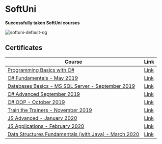 # SoftUni
**Successfully taken SoftUni courses**

![softuni-default-og](https://softuni.bg/Files/Images/SoftUni-Wallpaper-1440-900.png)

**<h2>Certificates</h2>**

|**Course**|**Link**| 
|---|---|
|<a href="https://softuni.bg/trainings/2073/programming-basics-with-csharp-september-2018" > Programming Basics with C# </a>   | <a href="https://softuni.bg/certificates/details/59017/2085b1a5"> Link</a> |
<a href="https://softuni.bg/trainings/2363/csharp-fundamentals-may-2019" > C# Fundamentals - May 2019  </a>   | <a href="https://softuni.bg/certificates/details/69271/05d3f3ed"> Link</a> |
<a href="https://softuni.bg/trainings/2495/databases-basics-ms-sql-server-september-2019" > Databases Basics - MS SQL Server - September 2019  </a>   | <a href="https://softuni.bg/certificates/details/71310/e5206377"> Link</a> |
<a href="https://softuni.bg/trainings/2444/csharp-advanced-september-2019" > C# Advanced September 2019  </a>   | <a href="https://softuni.bg/certificates/details/72170/bb403890"> Link</a> |
<a href="https://softuni.bg/trainings/2453/csharp-oop-october-2019" > C# OOP - October 2019  </a>   | <a href="https://softuni.bg/certificates/details/75329/0e8b5e99"> Link</a> |
<a href="https://softuni.bg/trainings/2615/train-the-trainers-november-2019" > Train the Trainers - November 2019  </a>   | <a href="https://softuni.bg/certificates/details/72758/fc0acea4"> Link</a> |
<a href="https://softuni.bg/trainings/2609/js-advanced-january-2020" > JS Advanced - January 2020 </a> | <a href="https://softuni.bg/certificates/details/76439/0732ba16"> Link</a> |
<a href="https://softuni.bg/trainings/2610/js-applications-february-2020" > JS Applications - February 2020 </a> | <a href="https://softuni.bg/certificates/details/80446/2b2142b5"> Link</a> |
<a href="https://softuni.bg/trainings/2812/data-structures-fundamentals-with-java-march-2020" > Data Structures Fundamentals (with Java) - March 2020 </a> | <a href="https://softuni.bg/certificates/details/79570/aff36f0e"> Link</a> |
